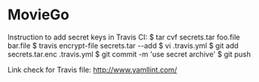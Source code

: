 # MovieGo

Instruction to add secret keys in Travis CI:
$ tar cvf secrets.tar foo.file bar.file
$ travis encrypt-file secrets.tar --add
$ vi .travis.yml
$ git add secrets.tar.enc .travis.yml
$ git commit -m 'use secret archive'
$ git push

Link check for Travis file:
http://www.yamllint.com/
